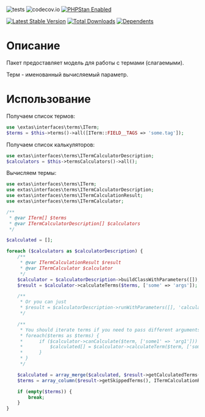 ![tests](https://github.com/jeyroik/extas-terms/workflows/PHP%20Composer/badge.svg?branch=master&event=push)
![codecov.io](https://codecov.io/gh/jeyroik/extas-terms/coverage.svg?branch=master)
<a href="https://github.com/phpstan/phpstan"><img src="https://img.shields.io/badge/PHPStan-enabled-brightgreen.svg?style=flat" alt="PHPStan Enabled"></a> 

[![Latest Stable Version](https://poser.pugx.org/jeyroik/extas-terms/v)](//packagist.org/packages/jeyroik/extas-q-crawlers)
[![Total Downloads](https://poser.pugx.org/jeyroik/extas-terms/downloads)](//packagist.org/packages/jeyroik/extas-q-crawlers)
[![Dependents](https://poser.pugx.org/jeyroik/extas-terms/dependents)](//packagist.org/packages/jeyroik/extas-q-crawlers)

# Описание

Пакет предоставляет модель для работы с термами (слагаемыми).

Терм - именованный вычисляемый параметр.

# Использование

Получаем список термов:

```php
use \extas\interfaces\terms\ITerm;
$terms = $this->terms()->all([ITerm::FIELD__TAGS => 'some.tag']);
```

Получаем список калькуляторов:

```php
use extas\interfaces\terms\ITermCalculatorDescription;
$calculators = $this->termsCalculators()->all();
```

Вычисляем термы:

```php
use extas\interfaces\terms\ITerm;
use extas\interfaces\terms\ITermCalculatorDescription;
use extas\interfaces\terms\ITermCalculationResult;
use extas\interfaces\terms\ITermCalculator;

/**
 * @var ITerm[] $terms
 * @var ITermCalculatorDescription[] $calculators
 */

$calculated = [];

foreach ($calculators as $calculatorDescription) {
    /**
     * @var ITermCalculationResult $result
     * @var ITermCalculator $calculator
     */
    $calculator = $calculatorDescription->buildClassWithParameters([]);
    $result = $calculator->calculateTerms($terms, ['some' => 'args']);

    /**
     * Or you can just 
     * $result = $calculatorDescription->runWithParameters([], 'calculateTerms', $terms);
     */

    /**
     * You should iterate terms if you need to pass different arguments to each of them:
     * foreach($terms as $terms) {
     *      if ($calculator->canCalculate($term, ['some1' => 'arg1'])) {
     *          $calculated[] = $calculator->calculateTerm($term, ['some1' => 'arg1']);
     *      } 
     * }
     */

    $calculated = array_merge($calculated, $result->getCalculatedTerms());
    $terms = array_column($result->getSkippedTerms(), ITermCalculationResult::SKIPPED__TERM);

    if (empty($terms)) {
        break;
    }
}
```